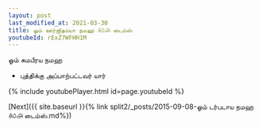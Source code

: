 ```yaml
---
layout: post
last_modified_at: 2021-03-30
title: ஓம் ஊர்ஜிதய்யா நமஹ ௧௦௮ டைம்ஸ்
youtubeId: rExZ7WFHH1M
---
```

 
 
 ஓம் கமபீரய நமஹ  
 
 -  புத்திக்கு அப்பாற்பட்டவர் யார் 
 
  
 
  
 
 
 
 
 
 


{% include youtubePlayer.html id=page.youtubeId %}
 
[Next]({{ site.baseurl }}{% link  split2/_posts/2015-09-08-ஓம் டர்படாய நமஹ ௧௦௮ டைம்ஸ்.md%})
 
